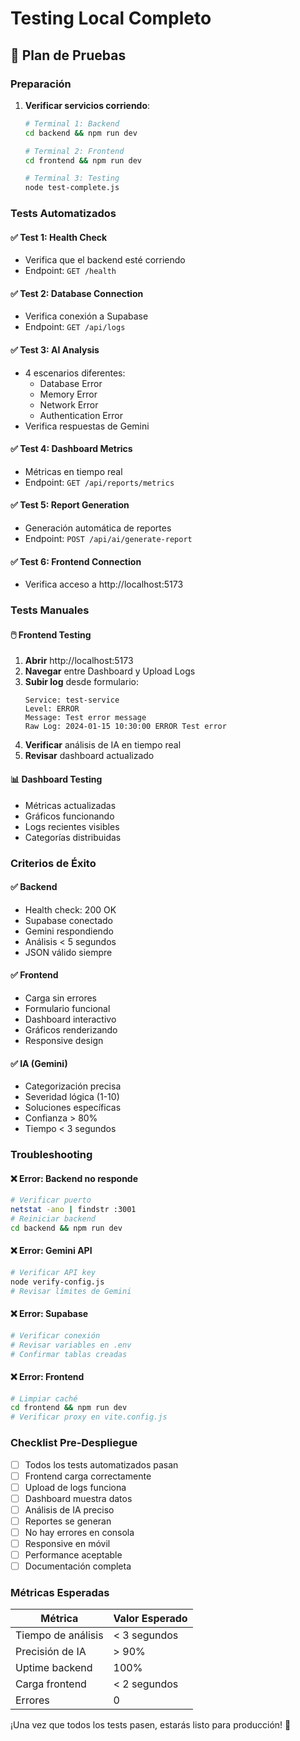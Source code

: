 # Testing Local Completo

## 🧪 Plan de Pruebas

### **Preparación**
1. **Verificar servicios corriendo**:
   ```bash
   # Terminal 1: Backend
   cd backend && npm run dev
   
   # Terminal 2: Frontend  
   cd frontend && npm run dev
   
   # Terminal 3: Testing
   node test-complete.js
   ```

### **Tests Automatizados**

#### ✅ **Test 1: Health Check**
- Verifica que el backend esté corriendo
- Endpoint: `GET /health`

#### ✅ **Test 2: Database Connection**
- Verifica conexión a Supabase
- Endpoint: `GET /api/logs`

#### ✅ **Test 3: AI Analysis**
- 4 escenarios diferentes:
  - Database Error
  - Memory Error  
  - Network Error
  - Authentication Error
- Verifica respuestas de Gemini

#### ✅ **Test 4: Dashboard Metrics**
- Métricas en tiempo real
- Endpoint: `GET /api/reports/metrics`

#### ✅ **Test 5: Report Generation**
- Generación automática de reportes
- Endpoint: `POST /api/ai/generate-report`

#### ✅ **Test 6: Frontend Connection**
- Verifica acceso a http://localhost:5173

### **Tests Manuales**

#### 🖱️ **Frontend Testing**
1. **Abrir** http://localhost:5173
2. **Navegar** entre Dashboard y Upload Logs
3. **Subir log** desde formulario:
   ```
   Service: test-service
   Level: ERROR
   Message: Test error message
   Raw Log: 2024-01-15 10:30:00 ERROR Test error
   ```
4. **Verificar** análisis de IA en tiempo real
5. **Revisar** dashboard actualizado

#### 📊 **Dashboard Testing**
- Métricas actualizadas
- Gráficos funcionando
- Logs recientes visibles
- Categorías distribuidas

### **Criterios de Éxito**

#### ✅ **Backend**
- Health check: 200 OK
- Supabase conectado
- Gemini respondiendo
- Análisis < 5 segundos
- JSON válido siempre

#### ✅ **Frontend**
- Carga sin errores
- Formulario funcional
- Dashboard interactivo
- Gráficos renderizando
- Responsive design

#### ✅ **IA (Gemini)**
- Categorización precisa
- Severidad lógica (1-10)
- Soluciones específicas
- Confianza > 80%
- Tiempo < 3 segundos

### **Troubleshooting**

#### ❌ **Error: Backend no responde**
```bash
# Verificar puerto
netstat -ano | findstr :3001
# Reiniciar backend
cd backend && npm run dev
```

#### ❌ **Error: Gemini API**
```bash
# Verificar API key
node verify-config.js
# Revisar límites de Gemini
```

#### ❌ **Error: Supabase**
```bash
# Verificar conexión
# Revisar variables en .env
# Confirmar tablas creadas
```

#### ❌ **Error: Frontend**
```bash
# Limpiar caché
cd frontend && npm run dev
# Verificar proxy en vite.config.js
```

### **Checklist Pre-Despliegue**

- [ ] Todos los tests automatizados pasan
- [ ] Frontend carga correctamente
- [ ] Upload de logs funciona
- [ ] Dashboard muestra datos
- [ ] Análisis de IA preciso
- [ ] Reportes se generan
- [ ] No hay errores en consola
- [ ] Responsive en móvil
- [ ] Performance aceptable
- [ ] Documentación completa

### **Métricas Esperadas**

| Métrica | Valor Esperado |
|---------|----------------|
| Tiempo de análisis | < 3 segundos |
| Precisión de IA | > 90% |
| Uptime backend | 100% |
| Carga frontend | < 2 segundos |
| Errores | 0 |

¡Una vez que todos los tests pasen, estarás listo para producción! 🚀